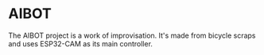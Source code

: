 # AIBOT
The AIBOT project is a work of improvisation. It's made from bicycle scraps and uses ESP32-CAM as its main controller.
